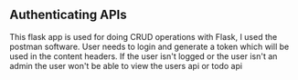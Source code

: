 ## Authenticating APIs
This flask app is used for doing CRUD operations with Flask, I used the postman software. User needs to login and generate a token which will be used in the content headers. If the user isn't logged or the user isn't an admin the user won't be able to view the users api or todo api